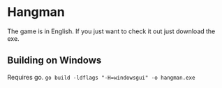 # Hangman
The game is in English. If you just want to check it out just download the exe.
## Building on Windows
Requires go. 
```go build -ldflags "-H=windowsgui" -o hangman.exe```

